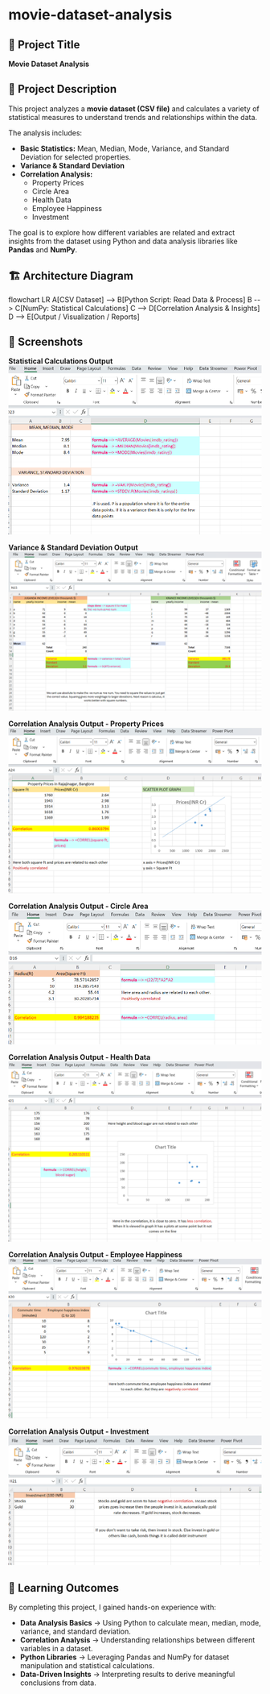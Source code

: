 # movie-dataset-analysis

## 📌 Project Title  
**Movie Dataset Analysis**  

## 📌 Project Description  
This project analyzes a **movie dataset (CSV file)** and calculates a variety of statistical measures to understand trends and relationships within the data.  

The analysis includes:  
- **Basic Statistics:** Mean, Median, Mode, Variance, and Standard Deviation for selected properties.
- **Variance & Standard Deviation** 
- **Correlation Analysis:**  
  - Property Prices  
  - Circle Area  
  - Health Data  
  - Employee Happiness  
  - Investment  

The goal is to explore how different variables are related and extract insights from the dataset using Python and data analysis libraries like **Pandas** and **NumPy**.  

## 🏗️ Architecture Diagram  

flowchart LR
    A[CSV Dataset] --> B[Python Script: Read Data & Process]
    B --> C[NumPy: Statistical Calculations]
    C --> D[Correlation Analysis & Insights]
    D --> E[Output / Visualization / Reports]


## 📸 Screenshots  

**Statistical Calculations Output**  
![Example Statistics Screenshot](https://github.com/prathi282004/movie-dataset-analysis/blob/ffafd822adc085314cc3b1134210a24ae7884c32/basic-statistics.png)  

**Variance & Standard Deviation Output**
![Example Statistics Screenshot](https://github.com/prathi282004/movie-dataset-analysis/blob/ffafd822adc085314cc3b1134210a24ae7884c32/variance-and-standard-deviation.png)  

**Correlation Analysis Output - Property Prices**  
![Example Correlation Screenshot](https://github.com/prathi282004/movie-dataset-analysis/blob/ffafd822adc085314cc3b1134210a24ae7884c32/correlation-property-prices.png)  

**Correlation Analysis Output - Circle Area**  
![Example Correlation Screenshot](https://github.com/prathi282004/movie-dataset-analysis/blob/ffafd822adc085314cc3b1134210a24ae7884c32/correlation-circle-area.png)  

**Correlation Analysis Output - Health Data**  
![Example Correlation Screenshot](https://github.com/prathi282004/movie-dataset-analysis/blob/ffafd822adc085314cc3b1134210a24ae7884c32/correlation-health-data.png)  

**Correlation Analysis Output - Employee Happiness**  
![Example Correlation Screenshot](https://github.com/prathi282004/movie-dataset-analysis/blob/ffafd822adc085314cc3b1134210a24ae7884c32/correlation-employee-happiness.png)  

**Correlation Analysis Output - Investment**  
![Example Correlation Screenshot](https://github.com/prathi282004/movie-dataset-analysis/blob/ffafd822adc085314cc3b1134210a24ae7884c32/correlation-investment.png)  


## 🎯 Learning Outcomes  

By completing this project, I gained hands-on experience with:  

- **Data Analysis Basics** → Using Python to calculate mean, median, mode, variance, and standard deviation.  
- **Correlation Analysis** → Understanding relationships between different variables in a dataset.  
- **Python Libraries** → Leveraging Pandas and NumPy for dataset manipulation and statistical calculations.  
- **Data-Driven Insights** → Interpreting results to derive meaningful conclusions from data.  
